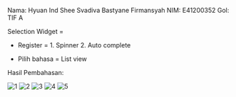 

Nama: Hyuan Ind Shee Svadiva Bastyane Firmansyah
NIM: E41200352
Gol: TIF A

Selection Widget = 
- Register = 1. Spinner
             2. Auto complete

- Pilih bahasa = List view

Hasil Pembahasan:

![1](https://user-images.githubusercontent.com/74943171/136309030-e3cb3929-2130-4c34-9cb9-9b73eef3124e.jpeg)
![2](https://user-images.githubusercontent.com/74943171/136309046-5ceb94ad-2f0b-4388-9d42-9e4789e00d77.jpeg)
![3](https://user-images.githubusercontent.com/74943171/136309065-a0ac589f-0ba8-4c01-b8a5-16e71fe5a22c.jpeg)
![4](https://user-images.githubusercontent.com/74943171/136309080-42289bd1-6b0c-44b9-8d2b-61b1c2d5667b.jpeg)
![5](https://user-images.githubusercontent.com/74943171/136309103-918d2c10-0865-4f37-91d0-3f74265b9061.jpeg)

